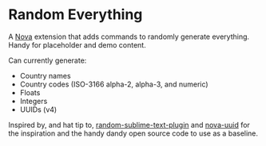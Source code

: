 # Random Everything

A [Nova](https://nova.app) extension that adds commands to randomly generate everything. Handy for placeholder and demo content.

Can currently generate:

- Country names
- Country codes (ISO-3166 alpha-2, alpha-3, and numeric)
- Floats
- Integers
- UUIDs (v4)

Inspired by, and hat tip to, [random-sublime-text-plugin](https://github.com/kimpettersen/random-sublime-text-plugin) and [nova-uuid](https://github.com/henrikdahl/nova-uuid) for the inspiration and the handy dandy open source code to use as a baseline.
